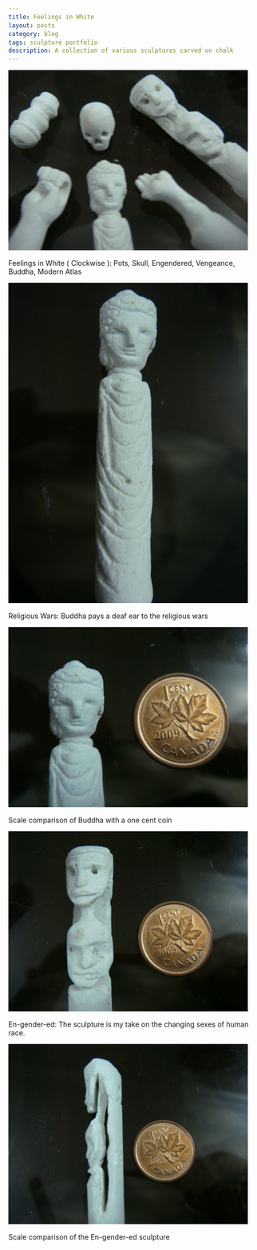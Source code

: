 ```yaml
---
title: Feelings in White
layout: posts
category: blog
tags: sculpture portfolio
description: A collection of various sculptures carved on chalk
---
```


<p>
	<img style="width:480px;" src="/images/All_Chalk.jpg" alt="Feelings in White by Uttam Grandhi"/>
	<p>Feelings in White ( Clockwise ): Pots, Skull, Engendered, Vengeance, Buddha, Modern Atlas</p>
	<img style="width:480px;" src="/images/Buddha_Chalk.jpg" alt="Buddha by Uttam Grandhi"/>
	<p>Religious Wars: Buddha pays a deaf ear to the religious wars</p>
	<img style="width:480px;" src="/images/Buddha_Scale_Chalk.jpg" alt="Buddha Scale comparison by Uttam Grandhi"/>
	<p>Scale comparison of Buddha with a one cent coin</p>
	<img style="width:480px;" src="/images/Engendered_Scale_Chalk.jpg" alt="Engendered Front Viewby Uttam Grandhi"/>
	<p>En-gender-ed: The sculpture is my take on the changing sexes of human race.</p>
	<img style="width:480px;" src="/images/Engendered_Side_Scale_Chalk.jpg" alt="Engendered Side View by Uttam Grandhi"/>
	<p>Scale comparison of the En-gender-ed sculpture</p>
</p>
